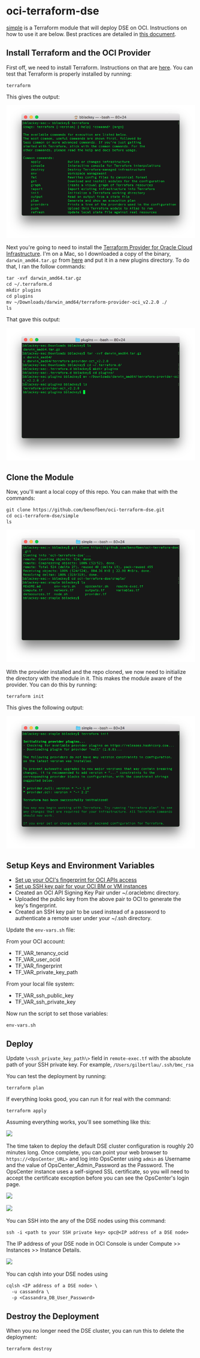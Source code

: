 # oci-terraform-dse
[simple](simple) is a Terraform module that will deploy DSE on OCI.  Instructions on how to use it are below.  Best practices are detailed in [this document](bestpractices.md).

## Install Terraform and the OCI Provider
First off, we need to install Terraform.  Instructions on that are [here](https://www.terraform.io/intro/getting-started/install.html).  You can test that Terraform is properly installed by running:

    terraform

This gives the output:

![](./img/1%20-%20terraform.png)

Next you're going to need to install the [Terraform Provider for Oracle Cloud Infrastructure](https://github.com/oracle/terraform-provider-baremetal/blob/master/README.md).  I'm on a Mac, so I downloaded a copy of the binary, `darwin_amd64.tar.gz` from [here](https://github.com/oracle/terraform-provider-oci/releases) and put it in a new plugins directory.  To do that, I ran the follow commands:

    tar -xvf darwin_amd64.tar.gz
    cd ~/.terraform.d
    mkdir plugins
    cd plugins
    mv ~/Downloads/darwin_amd64/terraform-provider-oci_v2.2.0 ./
    ls

That gave this output:

![](./img/2%20-%20provider.png)

## Clone the Module
Now, you'll want a local copy of this repo.  You can make that with the commands:

    git clone https://github.com/benofben/oci-terraform-dse.git
    cd oci-terraform-dse/simple
    ls

![](./img/3%20-%20git%20clone.png)

With the provider installed and the repo cloned, we now need to initialize the directory with the module in it.  This makes the module aware of the provider.  You can do this by running:

    terraform init

This gives the following output:

![](./img/4%20-%20terraform%20init.png)


## Setup Keys and Environment Variables
* [Set up your OCI's fingerprint for OCI APIs access](https://docs.us-phoenix-1.oraclecloud.com/Content/API/Concepts/apisigningkey.htm)
* [Set up SSH key pair for your OCI BM or VM instances](https://docs.us-phoenix-1.oraclecloud.com/Content/GSG/Tasks/creatingkeys.htm)
* Created an OCI API Signing Key Pair under ~/.oraclebmc directory.
* Uploaded the public key from the above pair to OCI to generate the key's fingerprint.
* Created an SSH key pair to be used instead of a password to authenticate a remote user under your ~/.ssh directory.

Update the `env-vars.sh` file:

From your OCI account:
* TF_VAR_tenancy_ocid
* TF_VAR_user_ocid
* TF_VAR_fingerprint
* TF_VAR_private_key_path

From your local file system:
* TF_VAR_ssh_public_key
* TF_VAR_ssh_private_key

Now run the script to set those variables:

    env-vars.sh

## Deploy
Update `\<ssh_private_key_path\>` field in `remote-exec.tf` with the absolute path of your SSH private key. For example, `/Users/gilbertlau/.ssh/bmc_rsa`

You can test the deployment by running:

    terraform plan

If everything looks good, you can run it for real with the command:

    terraform apply

Assuming everything works, you'll see something like this:

![](./img/terraform_apply.png)

The time taken to deploy the default DSE cluster configuration is roughly 20 minutes long. Once complete, you can point your web browser to `https://<OpsCenter_URL>` and log into OpsCenter using `admin` as Username and the value of OpsCenter_Admin_Password as the Password. The OpsCenter instance uses a self-signed SSL certificate, so you will need to accept the certificate exception before you can see the OpsCenter's login page.

![](./img/opsc_login.png)

![](./img/opsc_dashboard.png)

You can SSH into the any of the DSE nodes using this command:

    ssh -i <path to your SSH private key> opc@<IP address of a DSE node>

The IP address of your DSE node in OCI Console is under Compute >> Instances >> Instance Details.

![](./img/dse_ip.png)

You can cqlsh into your DSE nodes using

    cqlsh <IP address of a DSE node> \
      -u cassandra \
      -p <Cassandra_DB_User_Password>

## Destroy the Deployment
When you no longer need the DSE cluster, you can run this to delete the deployment:

    terraform destroy
